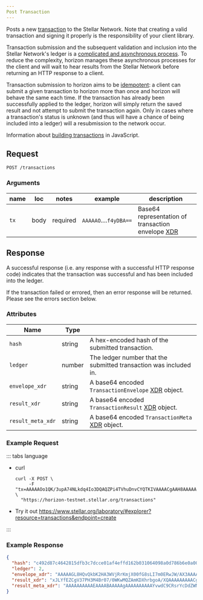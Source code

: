 ```yaml
---
Post Transaction
---
```


Posts a new [transaction](../resources/transaction.md) to the Stellar Network.
Note that creating a valid transaction and signing it properly is the
responsibility of your client library.

Transaction submission and the subsequent validation and inclusion into the
Stellar Network's ledger is a [complicated and asynchronous
process](https://www.stellar.org/developers/learn/concepts/transactions.html#life-cycle).
To reduce the complexity, horizon manages these asynchronous processes for the
client and will wait to hear results from the Stellar Network before returning
an HTTP response to a client.

Transaction submission to horizon aims to be
[idempotent](https://en.wikipedia.org/wiki/Idempotence#Computer_science_meaning):
a client can submit a given transaction to horizon more than once and horizon
will behave the same each time.  If the transaction has already been
successfully applied to the ledger, horizon will simply return the saved result
and not attempt to submit the transaction again. Only in cases where a
transaction's status is unknown (and thus will have a chance of being included
into a ledger) will a resubmission to the network occur.

Information about [building transactions](https://www.stellar.org/developers/js-stellar-base/learn/building-transactions.html) in JavaScript.

## Request

```
POST /transactions
```

### Arguments

| name | loc  |  notes   |         example        | description |
| ---- | ---- | -------- | ---------------------- | ----------- |
| `tx` | body | required | `AAAAAO`....`f4yDBA==` | Base64 representation of transaction envelope [XDR](../xdr.md) |



## Response

A successful response (i.e. any response with a successful HTTP response code)
indicates that the transaction was successful and has been included into the
ledger.

If the transaction failed or errored, then an error response will be returned. Please see the errors section below.

### Attributes

| Name              | Type   |                                                                       |
|-------------------|--------|-----------------------------------------------------------------------|
| `hash`            | string | A hex-encoded hash of the submitted transaction.                      |
| `ledger`          | number | The ledger number that the submitted transaction was included in.     |
| `envelope_xdr`    | string | A base64 encoded `TransactionEnvelope` [XDR](../xdr.md) object. |
| `result_xdr`      | string | A base64 encoded `TransactionResult` [XDR](../xdr.md) object.   |
| `result_meta_xdr` | string | A base64 encoded `TransactionMeta` [XDR](../xdr.md) object.     |


### Example Request
::: tabs language

- curl
  ```curl
  curl -X POST \
       -F "tx=AAAAAOo1QK/3upA74NLkdq4Io3DQAQZPi4TVhuDnvCYQTKIVAAAACgAAH8AAAAABAAAAAAAAAAAAAAABAAAAAQAAAADqNUCv97qQO+DS5HauCKNw0AEGT4uE1Ybg57wmEEyiFQAAAAEAAAAAZc2EuuEa2W1PAKmaqVquHuzUMHaEiRs//+ODOfgWiz8AAAAAAAAAAAAAA+gAAAAAAAAAARBMohUAAABAPnnZL8uPlS+c/AM02r4EbxnZuXmP6pQHvSGmxdOb0SzyfDB2jUKjDtL+NC7zcMIyw4NjTa9Ebp4lvONEf4yDBA==" \
    "https://horizon-testnet.stellar.org/transactions"
  ```
- Try it out
  https://www.stellar.org/laboratory/#explorer?resource=transactions&endpoint=create

:::
### Example Response

```json
{
  "hash": "c492d87c4642815dfb3c7dcce01af4effd162b031064098a0d786b6e0a00fd74",
  "ledger": 2,
  "envelope_xdr": "AAAAAGL8HQvQkbK2HA3WVjRrKmjX00fG8sLI7m0ERwJW/AX3AAAACgAAAAAAAAABAAAAAAAAAAAAAAABAAAAAAAAAAAAAAAArqN6LeOagjxMaUP96Bzfs9e0corNZXzBWJkFoK7kvkwAAAAAO5rKAAAAAAAAAAABVvwF9wAAAEAKZ7IPj/46PuWU6ZOtyMosctNAkXRNX9WCAI5RnfRk+AyxDLoDZP/9l3NvsxQtWj9juQOuoBlFLnWu8intgxQA",
  "result_xdr": "xJLYfEZCgV37PH3M4Br07/0WKwMQZAmKDXhrbgoA/XQAAAAAAAAACgAAAAAAAAABAAAAAAAAAAAAAAAAAAAAAA==",
  "result_meta_xdr": "AAAAAAAAAAEAAAABAAAAAgAAAAAAAAAAYvwdC9CRsrYcDdZWNGsqaNfTR8bywsjubQRHAlb8BfcBY0V4XYn/9gAAAAAAAAABAAAAAAAAAAAAAAAAAAAAAAEAAAAAAAAAAAAAAAAAAAAAAAABAAAAAgAAAAAAAAACAAAAAAAAAACuo3ot45qCPExpQ/3oHN+z17Ryis1lfMFYmQWgruS+TAAAAAA7msoAAAAAAgAAAAAAAAAAAAAAAAAAAAAAAAAAAQAAAAAAAAAAAAAAAAAAAAAAAAEAAAACAAAAAAAAAABi/B0L0JGythwN1lY0aypo19NHxvLCyO5tBEcCVvwF9wFjRXgh7zX2AAAAAAAAAAEAAAAAAAAAAAAAAAAAAAAAAQAAAAAAAAAAAAAAAAAAAA=="
}
```
